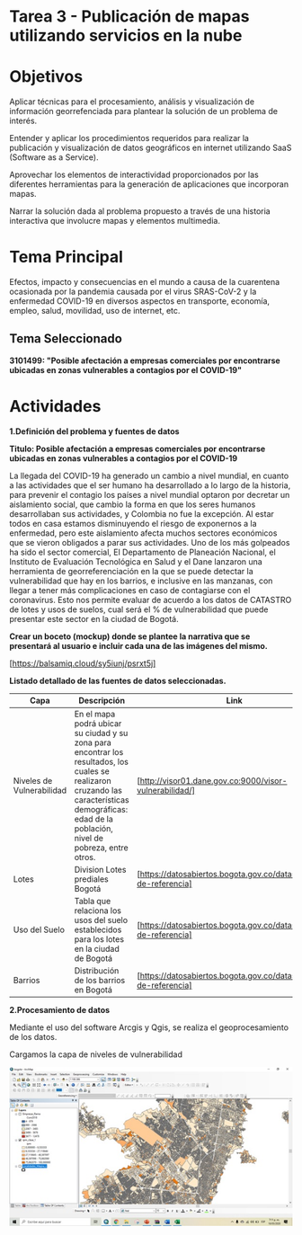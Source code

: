 # Tarea 3 - Publicación de mapas utilizando servicios en la nube

# Objetivos

Aplicar técnicas para el procesamiento, análisis y visualización de información georrefenciada para plantear la solución de un problema de interés.

Entender y aplicar los procedimientos requeridos para realizar la publicación y visualización de datos geográficos en internet utilizando SaaS (Software as a Service).

Aprovechar los elementos de interactividad proporcionados por las diferentes herramientas para la generación de aplicaciones que incorporan mapas.

Narrar la solución dada al problema propuesto a través de una historia interactiva que involucre mapas y elementos multimedia.

# Tema Principal

Efectos, impacto y consecuencias en el mundo a causa de la cuarentena ocasionada por la pandemia causada por el virus SRAS-CoV-2 y la enfermedad COVID-19 en diversos aspectos en transporte, economía, empleo, salud, movilidad, uso de internet, etc.

## Tema Seleccionado 

**3101499: "Posible afectación a empresas comerciales por encontrarse ubicadas en zonas vulnerables a contagios por el COVID-19"**

# Actividades

**1.Definición del problema y fuentes de datos**

**Titulo: Posible afectación a empresas comerciales por encontrarse ubicadas en zonas vulnerables a contagios por el COVID-19**

La llegada del COVID-19 ha generado un cambio a nivel mundial, en cuanto a las actividades que el ser humano ha desarrollado a lo largo de la historia, para prevenir el contagio los países a nivel mundial optaron por decretar un aislamiento social, que cambio la forma en que los seres humanos desarrollaban sus actividades, y Colombia no fue la excepción. Al estar todos en casa estamos disminuyendo el riesgo de exponernos a la enfermedad, pero este aislamiento afecta muchos sectores económicos que se vieron obligados a parar sus actividades. Uno de los más golpeados ha sido el sector comercial, El Departamento de Planeación Nacional, el Instituto de Evaluación Tecnológica en Salud y el Dane lanzaron una herramienta de georreferenciación en la que se puede detectar la vulnerabilidad que hay en los barrios, e inclusive en las manzanas, con llegar a tener más complicaciones en caso de contagiarse con el coronavirus. Esto nos permite evaluar de acuerdo a los datos de CATASTRO de lotes y usos de suelos, cual será el % de vulnerabilidad que puede presentar este sector en la ciudad de Bogotá.

**Crear un boceto (mockup) donde se plantee la narrativa que se presentará al usuario e incluir cada una de las imágenes del mismo.**

[https://balsamiq.cloud/sy5iunj/psrxt5j]

**Listado detallado de las fuentes de datos seleccionadas.**

Capa | Descripción | Link
--- | --- | ---
Niveles de Vulnerabilidad | En el mapa podrá ubicar su ciudad y su zona para encontrar los resultados, los cuales se realizaron cruzando las características demográficas: edad de la población, nivel de pobreza, entre otros. |[http://visor01.dane.gov.co:9000/visor-vulnerabilidad/]
Lotes | Division Lotes prediales Bogotá | [https://datosabiertos.bogota.gov.co/dataset/mapa-de-referencia]
Uso del Suelo | Tabla que relaciona los usos del suelo establecidos para los lotes en la ciudad de Bogotá | [https://datosabiertos.bogota.gov.co/dataset/mapa-de-referencia]
Barrios | Distribución de los barrios en Bogotá | [https://datosabiertos.bogota.gov.co/dataset/mapa-de-referencia]


**2.Procesamiento de datos**

Mediante el uso del software Arcgis y Qgis, se realiza el geoprocesamiento de los datos.

Cargamos la capa de niveles de vulnerabilidad

![alt text](https://github.com/u3101499/Ejercicio_1/blob/master/Tarea_3/Imagenes/1.jpg)
